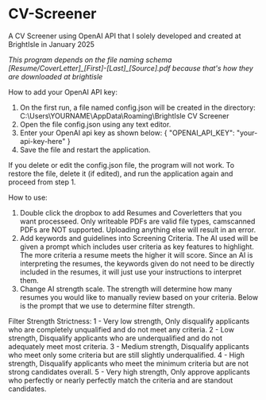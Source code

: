 # CV-Screener
A CV Screener using OpenAI API that I solely developed and created at BrightIsle in January 2025

*This program depends on the file naming schema [Resume/CoverLetter]\_[First]-[Last]\_[Source].pdf because that's how they are downloaded at brightisle*

How to add your OpenAI API key:
1. On the first run, a file named config.json will be created in the directory: C:\Users\YOURNAME\AppData\Roaming\BrightIsle CV Screener
2. Open the file config.json using any text editor.
3. Enter your OpenAI api key as shown below:
{
    "OPENAI_API_KEY": "your-api-key-here"
}
4. Save the file and restart the application.

If you delete or edit the config.json file, the program will not work. To restore the file, delete it (if edited), and run the application again and proceed from step 1. 



How to use:
1. Double click the dropbox to add Resumes and Coverletters that you want processeed. Only writeable PDFs are valid file types, camscanned PDFs are NOT supported. Uploading anything else will result in an error.
2. Add keywords and guidelines into Screening Criteria. The AI used will be given a prompt which includes user criteria as key features to highlight. The more criteria a resume meets
the higher it will score. Since an AI is interpreting the resumes, the keywords given do not need to be directly included in the resumes, it will just use your instructions to interpret them.
3. Change AI strength scale. The strength will determine how many resumes you would like to manually review based on your criteria. Below is the prompt that we use to determine filter strength.


Filter Strength Strictness:
1 - Very low strength, Only disqualify applicants who are completely unqualified and do not meet any criteria.
2 - Low strength, Disqualify applicants who are underqualified and do not adequately meet most criteria.
3 - Medium strength, Disqualify applicants who meet only some criteria but are still slightly underqualified.
4 - High strength, Disqualify applicants who meet the minimum criteria but are not strong candidates overall.
5 - Very high strength, Only approve applicants who perfectly or nearly perfectly match the criteria and are standout candidates.
